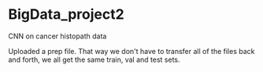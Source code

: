 # BigData_project2
CNN on cancer histopath data

Uploaded a prep file. 
That way we don't have to transfer all of the files back and forth, we all get the same train, val and test sets.
